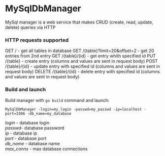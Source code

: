 # MySqlDbManager
MySql manager is a web service that makes CRUD (create, read, update, delete) queries via HTTP

### HTTP requests supported

GET / - get all tables in database
GET /{table}?limit=20&offset=2 - get 20 entries from 2nd entry
GET /{table}/{id} - get entry whith specified id
PUT /{table} - create entry (columns and values are sent in request body)
POST /{table}/{id} - update entry with specified id (columns and values are sent in request body)
DELETE /{table}/{id} - delete entry with specified id (columns and values are sent in request body)

### Build and launch

Build manager with `go build` command and launch:

```MySqlDbManager -login=my_login -passwd=my_passwd -ip=localhost -port=3306 -db_name=my_database```

*login* - database login<br>
*passwd*- database password<br>
*ip* - database ip<br>
*port* - database port<br>
*db_name* - database name<br>
*max_conns* - max database connections<br>
